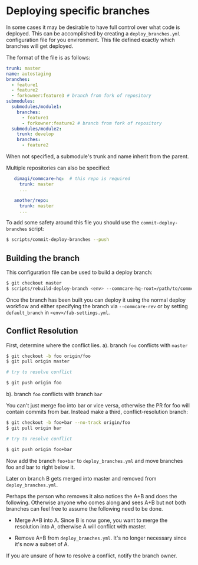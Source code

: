 # Deploying specific branches

In some cases it may be desirable to have full control over what code is deployed. This can
be accomplished by creating a `deploy_branches.yml` configuration file for you environment.
This file defined exactly which branches will get deployed.

The format of the file is as follows:

```yaml
trunk: master
name: autostaging
branches:
  - feature1
  - feature2
  - forkowner:feature3 # branch from fork of repository
submodules:
  submodules/module1:
    branches:
      - feature1
      - forkowner:feature2 # branch from fork of repository
  submodules/module2:
    trunk: develop
    branches:
      - feature2
```
When not specified, a submodule's trunk and name inherit from the parent.

Multiple repositories can also be specified:

```yaml
   dimagi/commcare-hq:  # this repo is required
     trunk: master
     ...

   another/repo:
     trunk: master
     ...
```

To add some safety around this file you should use the `commit-deploy-branches` script:
```bash
$ scripts/commit-deploy-branches --push
```

## Building the branch
This configuration file can be used to build a deploy branch:

```bash
$ git checkout master
$ scripts/rebuild-deploy-branch <env> --commcare-hq-root=/path/to/commcare/repo/
```

Once the branch has been built you can deploy it using the normal deploy workflow and either
specifying the branch via `--commcare-rev` or by setting `default_branch` in `<env>/fab-settings.yml`.

## Conflict Resolution

First, determine where the conflict lies.
a). branch `foo` conflicts with `master`

```bash
$ git checkout -b foo origin/foo
$ git pull origin master

# try to resolve conflict

$ git push origin foo
```

b). branch `foo` conflicts with branch `bar`

You can't just merge foo into bar or vice versa, otherwise the PR
for foo will contain commits from bar.  Instead make a third,
conflict-resolution branch:

```bash
$ git checkout -b foo+bar --no-track origin/foo
$ git pull origin bar

# try to resolve conflict

$ git push origin foo+bar
```

Now add the branch `foo+bar` to `deploy_branches.yml` and move branches foo and
bar to right below it.

Later on branch B gets merged into master and removed from `deploy_branches.yml`.

Perhaps the person who removes it also notices the A+B and does the
following. Otherwise anyone who comes along and sees A+B but not both
branches can feel free to assume the following need to be done.

* Merge A+B into A. Since B is now gone, you want to merge the
 resolution into A, otherwise A will conflict with master.

* Remove A+B from `deploy_branches.yml`. It's no longer necessary since it's
 now a subset of A.

If you are unsure of how to resolve a conflict, notify the branch owner.
